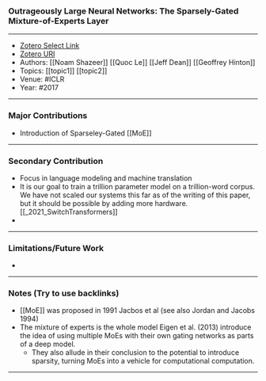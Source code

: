 ### Outrageously Large Neural Networks: The Sparsely-Gated Mixture-of-Experts Layer
---
- [Zotero Select Link](zotero://select/groups/2480461/items/UDYTZB76)
- [Zotero URI](https://www.zotero.org/groups/2480461/items/UDYTZB76)
- Authors: [[Noam Shazeer]] [[Quoc Le]] [[Jeff Dean]] [[Geoffrey Hinton]]
- Topics: [[topic1]] [[topic2]]
- Venue: #ICLR
- Year: #2017
---
### Major Contributions
- Introduction of Sparseley-Gated [[MoE]]
---
### Secondary Contribution
- Focus in language modeling and machine translation
- It is our goal to train a trillion parameter model on a trillion-word corpus. We have not scaled our systems this far as of the writing of this paper, but it should be possible by adding more hardware. [[_2021_SwitchTransformers]]
- 
---
### Limitations/Future Work
- 
---
### Notes (Try to use backlinks)
- [[MoE]] was proposed in 1991 Jacbos et al (see also Jordan and Jacobs 1994)
- The mixture of experts is the whole model Eigen et al. (2013) introduce the idea of using multiple MoEs with their own gating networks as parts of a deep model.
	- They also allude in their conclusion to the potential to introduce sparsity, turning MoEs into a vehicle for computational computation.
---
